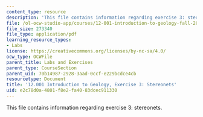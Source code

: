 ```yaml
---
content_type: resource
description: 'This file contains information regarding exercise 3: stereonets.'
file: /ol-ocw-studio-app/courses/12-001-introduction-to-geology-fall-2013/e2c78d0a4801f8e2fa4083dcec911330_MIT12_001F13_Ex3_Stereonet.pdf
file_size: 273340
file_type: application/pdf
learning_resource_types:
- Labs
license: https://creativecommons.org/licenses/by-nc-sa/4.0/
ocw_type: OCWFile
parent_title: Labs and Exercises
parent_type: CourseSection
parent_uid: 70b14987-2928-3aad-0ccf-e229bcdce4cb
resourcetype: Document
title: '12.001 Introduction to Geology, Exercise 3: Stereonets'
uid: e2c78d0a-4801-f8e2-fa40-83dcec911330
---
```

This file contains information regarding exercise 3: stereonets.